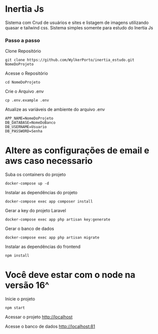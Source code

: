 # **Inertia Js**

Sistema com Crud de usuários e sites e listagem de imagens utilizando quasar e tailwind css.
Sistema simples somente para estudo do Inertia Js

### Passo a passo
Clone Repositório
```
git clone https://github.com/WylkerPorto/inertia_estudo.git NomeDoProjeto
```

Acesse o Repositório
```
cd NomeDoProjeto
```

Crie o Arquivo .env
```
cp .env.example .env
```

Atualize as variáveis de ambiente do arquivo .env
```
APP_NAME=NomeDoProjeto
DB_DATABASE=NomeDoBanco
DB_USERNAME=Usuario
DB_PASSWORD=Senha
```

# Altere as configurações de email e aws caso necessario

Suba os containers do projeto
```
docker-compose up -d
```

Instalar as dependências do projeto
```
docker-compose exec app composer install
```

Gerar a key do projeto Laravel
```
docker-compose exec app php artisan key:generate
```

Gerar o banco de dados
```
docker-compose exec app php artisan migrate
```

Instalar as dependências do frontend
```
npm install
```

# Você deve estar com o node na versão 16^
Inicie o projeto
```
npm start
```

Acessar o projeto
[http://localhost](http://localhost)

Acesse o banco de dados
[http://localhost:81](http://localhost:81)
